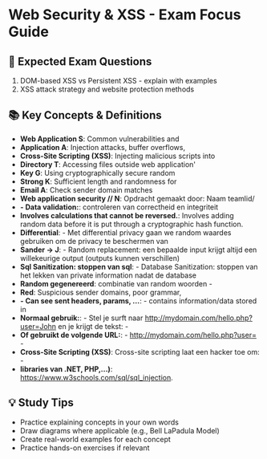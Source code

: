 # Web Security & XSS - Exam Focus Guide

## 🎯 Expected Exam Questions
1. DOM-based XSS vs Persistent XSS - explain with examples
2. XSS attack strategy and website protection methods

## 📚 Key Concepts & Definitions
- **Web Application S**: Common vulnerabilities and
- **Application A**: Injection attacks, buffer overflows,
- **Cross-Site Scripting (XSS)**: Injecting malicious scripts into
- **Directory T**: Accessing files outside web application'
- **Key G**: Using cryptographically secure random
- **Strong K**: Sufficient length and randomness for
- **Email A**: Check sender domain matches
- **Web application security // N**: Opdracht gemaakt door: Naam teamlid/
- **- Data validation:**: controleren van correctheid en integriteit
- **Involves calculations that cannot be reversed.**: Involves adding random data before it is put through a cryptographic hash function.
- **Differential**: - Met differential privacy gaan we random waardes gebruiken om de privacy te beschermen van
- **Sander -> J**: - Random replacement: een bepaalde input krijgt altijd een willekeurige output (outputs kunnen verschillen)
- **Sql Sanitization: stoppen van sql**: - Database Sanitization: stoppen van het lekken van private information nadat de database
- **Random gegenereerd**: combinatie van random woorden -
- **Red**: Suspicious sender domains, poor grammar,
- **- Can see sent headers, params, …**: - contains information/data stored in
- **Normaal gebruik:**: - Stel je surft naar http://mydomain.com/hello.php?user=John en je krijgt de tekst: -
- **Of gebruikt de volgende URL:**: - http://mydomain.com/hello.php?user=<script>alert(1)</script> -
- **Cross-Site Scripting (XSS)**: Cross-site scripting laat een hacker toe om: -
- **libraries van .NET, PHP,...)**: https://www.w3schools.com/sql/sql_injection.

## 💡 Study Tips
- Practice explaining concepts in your own words
- Draw diagrams where applicable (e.g., Bell LaPadula Model)
- Create real-world examples for each concept
- Practice hands-on exercises if relevant
